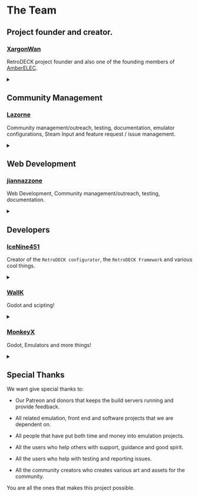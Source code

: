 # The Team

## Project founder and creator.

### [XargonWan](https://github.com/XargonWan)

RetroDECK project founder and also one of the founding members of [AmberELEC](https://amberelec.org/).

<details><summary> </summary>
Grand General of the IPL (Italian Pizza Legion) also known as the Napoletanan Fist in the internal pizza war.
</details>

## Community Management

### [Lazorne](https://github.com/Lazorne)

Community management/outreach, testing, documentation, emulator configurations, Steam Input and feature request / issue management.

<details><summary> </summary>
Meme Lord of the Wiki and also the cult leader of the NPC (The Nordic Pizza Cult) also called by the others as "The Pizza Heresy Cult" or "Harbingers of Pizza Chaos". Instigator of the internal pizza war.
</details>

## Web Development

### [jiannazzone](https://github.com/jiannazzone)

Web Development, Community management/outreach, testing, documentation.

<details><summary> </summary>
MCCP branch operative against the NPC faction and have a loose alliance with the IPL. 
</details>

## Developers

### [IceNine451](https://github.com/icenine451)

Creator of the `RetroDECK configurator`, the `RetroDECK Framework` and various cool things.

<details><summary> </summary>
Freedom loving leader of the MCCP (Murican Cheese Crust Patriots) in the internal pizza war.
</details>


### [WallK](https://github.com/WallK)

Godot and scipting!


<details><summary> </summary>
Pizza Mercenary
</details>

### [MonkeyX](https://github.com/monkeyx-net)

Godot, Emulators and more things!

<details><summary> </summary>
Wartime Pizza peace broker.
</details>


## Special Thanks
 We want give special thanks to:

- Our Patreon and donors that keeps the build servers running and provide feedback.

- All related emulation, front end and software projects that we are dependent on.

- All people that have put both time and money into emulation projects.

- All the users who help others with support, guidance and good spirit.

- All the users who help with testing and reporting issues.

- All the community creators who creates various art and assets for the community.

You are all the ones that makes this project possible.

